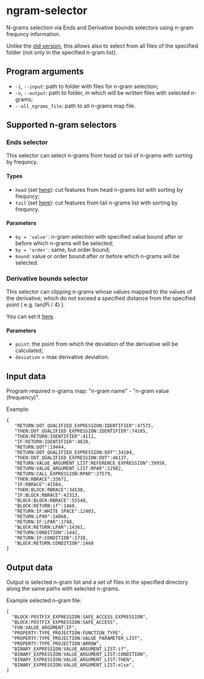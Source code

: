 # ngram-selector

N-grams selection via Ends and Derivative bounds selectors using n-gram frequncy information.

Unlike the [old version](https://github.com/PetukhovVictor/ngram-list-selector), this allows also to select from all files of the specified folder (not only in the specified n-gram list).

## Program arguments

- `-i`, `--input`: path to folder with files for n-gram selection;
- `-o`, `--output`: path to folder, in which will be written files with selected n-grams;
- `--all_ngrams_file`: path to all n-grams map file.

## Supported n-gram selectors

### Ends selector

This selector can select n-grams from head or tail of n-grams with sorting by frequncy.

#### Types
- `head` (set [here](https://github.com/PetukhovVictor/ngram-selector/blob/master/src/main/kotlin/org/jetbrains/ngramselector/Runner.kt#L27)): cut features from head n-grams list with sorting by frequncy;
- `tail` (set [here](https://github.com/PetukhovVictor/ngram-selector/blob/master/src/main/kotlin/org/jetbrains/ngramselector/Runner.kt#L28)): cut features from tail n-grams list with sorting by frequncy.

#### Parameters
- `by = 'value'`: n-gram selection with specified value bound after or before which n-grams will be selected;
- `by = 'order'`: same, but order bound;
- `bound`: value or order bound after or before which n-grams will be selected.

### Derivative bounds selector

This selector can clipping n-grams whose values mapped to the values of the derivative, which do not exceed a specified distance from the specified point ( e.g. tan(Pi / 4) ).

You can set it [here](https://github.com/PetukhovVictor/ngram-selector/blob/master/src/main/kotlin/org/jetbrains/ngramselector/Runner.kt#L29).

#### Parameters
- `point`: the point from which the deviation of the derivative will be calculated;
- `deviation` = max derivative deviation.

## Input data

Program required n-grams map: "n-gram name" - "n-gram value (frequency)".

Example:
```
{
   "RETURN:DOT_QUALIFIED_EXPRESSION:IDENTIFIER":47575,
   "THEN:DOT_QUALIFIED_EXPRESSION:IDENTIFIER":74185,
   "THEN:RETURN:IDENTIFIER":4111,
   "IF:RETURN:IDENTIFIER":4620,
   "RETURN:DOT":19444,
   "RETURN:DOT_QUALIFIED_EXPRESSION:DOT":34104,
   "THEN:DOT_QUALIFIED_EXPRESSION:DOT":46137,
   "RETURN:VALUE_ARGUMENT_LIST:REFERENCE_EXPRESSION":39958,
   "RETURN:VALUE_ARGUMENT_LIST:RPAR":22982,
   "RETURN:CALL_EXPRESSION:RPAR":27579,
   "THEN:RBRACE":33671,
   "IF:RBRACE":41584,
   "THEN:BLOCK:RBRACE":34530,
   "IF:BLOCK:RBRACE":42313,
   "BLOCK:BLOCK:RBRACE":55548,
   "BLOCK:RETURN:if":1468,
   "RETURN:IF:WHITE_SPACE":12403,
   "RETURN:LPAR":14068,
   "RETURN:IF:LPAR":1748,
   "BLOCK:RETURN:LPAR":14361,
   "RETURN:CONDITION":1442,
   "RETURN:IF:CONDITION":1738,
   "BLOCK:RETURN:CONDITION":1468
}
```

## Output data

Output is selected n-gram list and a set of files in the specified directory along the same paths with selected n-grams.

Example selected n-gram file:
```
[
  "BLOCK:POSTFIX_EXPRESSION:SAFE_ACCESS_EXPRESSION",
  "BLOCK:POSTFIX_EXPRESSION:SAFE_ACCESS",
  "FUN:VALUE_ARGUMENT:IF",
  "PROPERTY:TYPE_PROJECTION:FUNCTION_TYPE",
  "PROPERTY:TYPE_PROJECTION:VALUE_PARAMETER_LIST",
  "PROPERTY:TYPE_PROJECTION:ARROW",
  "BINARY_EXPRESSION:VALUE_ARGUMENT_LIST:if",
  "BINARY_EXPRESSION:VALUE_ARGUMENT_LIST:CONDITION", 
  "BINARY_EXPRESSION:VALUE_ARGUMENT_LIST:THEN",
  "BINARY_EXPRESSION:VALUE_ARGUMENT_LIST:else",
]
```
